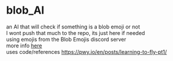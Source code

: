 # blob_AI
an AI that will check if something is a blob emoji or not  
I wont push that much to the repo, its just here if needed  
using emojis from the Blob Emojis discord server  
more info [here](https://blobs.gg/)  
uses code/references https://pwy.io/en/posts/learning-to-fly-pt1/
